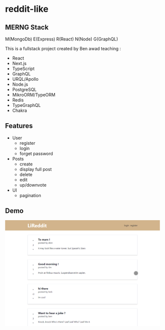 # reddit-like
## MERNG Stack
M(MongoDb) E(Express) R(React) N(Node) G(GraphQL)

This is a fullstack project created by Ben awad teaching : 
- React
- Next.js
- TypeScript
- GraphQL
- URQL/Apollo
- Node.js
- PostgreSQL
- MikroORM/TypeORM
- Redis
- TypeGraphQL
- Chakra

## Features 
- User 
  - register
  - login
  - forget password
- Posts
  - create 
  - display full post
  - delete 
  - edit
  - up/downvote
- UI
  - pagination

## Demo 
![Demo ](./demo/demo.gif)
